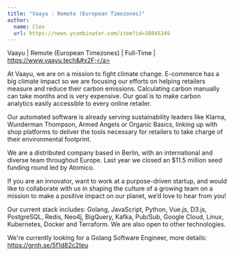 ```yaml
---
title: "Vaayu : Remote (European Timezones)"
author:
  name: Clex
  url: https://news.ycombinator.com/item?id=38845349
---
```

Vaayu | Remote (European Timezones) | Full-Time | <a href="https:&#x2F;&#x2F;www.vaayu.tech&#x2F;" rel="nofollow">https:&#x2F;&#x2F;www.vaayu.tech&#x2F;</a>

At Vaayu, we are on a mission to fight climate change. E-commerce has a big climate impact so we are focusing our efforts on helping retailers measure and reduce their carbon emissions. Calculating carbon manually can take months and is very expensive. Our goal is to make carbon analytics easily accessible to every online retailer.

Our automated software is already serving sustainability leaders like Klarna, Wunderman Thompson, Armed Angels or Organic Basics, linking up with shop platforms to deliver the tools necessary for retailers to take charge of their environmental footprint.

We are a distributed company based in Berlin, with an international and diverse team throughout Europe. Last year we closed an $11.5 million seed funding round led by Atomico.

If you are an innovator, want to work at a purpose-driven startup, and would like to collaborate with us in shaping the culture of a growing team on a mission to make a positive impact on our planet, we’d love to hear from you!

Our current stack includes: Golang, JavaScript, Python, Vue.js, D3.js, PostgreSQL, Redis, Neo4j, BigQuery, Kafka, Pub&#x2F;Sub, Google Cloud, Linux, Kubernetes, Docker and Terraform. We are also open to other technologies.

We&#x27;re currently looking for a Golang Software Engineer, more details: <a href="https:&#x2F;&#x2F;grnh.se&#x2F;5f1d82c2teu" rel="nofollow">https:&#x2F;&#x2F;grnh.se&#x2F;5f1d82c2teu</a>

